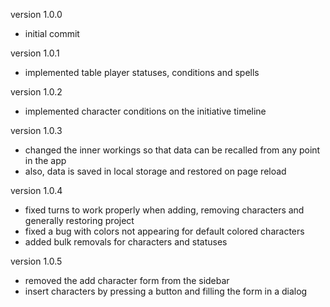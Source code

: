 version 1.0.0

- initial commit

version 1.0.1

- implemented table player statuses, conditions and spells

version 1.0.2

- implemented character conditions on the initiative timeline

version 1.0.3 

- changed the inner workings so that data can be recalled from any point in the app
- also, data is saved in local storage and restored on page reload

version 1.0.4

- fixed turns to work properly when adding, removing characters and generally restoring project
- fixed a bug with colors not appearing for default colored characters
- added bulk removals for characters and statuses

version 1.0.5

- removed the add character form from the sidebar
- insert characters by pressing a button and filling the form in a dialog 